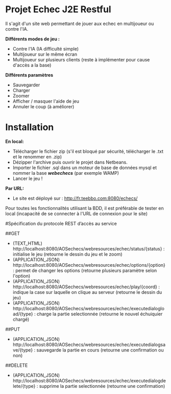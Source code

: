 # Projet Echec J2E Restful
Il s'agit d'un site web permettant de jouer aux echec en multijoueur ou contre l'IA.

**Différents modes de jeu :**
- Contre l'IA (IA difficulté simple)
- Multijoueur sur le même écran
- Multijoueur sur plusieurs clients (reste à implémenter pour cause d'accès a la base)

**Différents paramètres**
- Sauvegarder
- Charger
- Zoomer
- Afficher / masquer l'aide de jeu
- Annuler le coup (à améliorer)

# Installation
**En local:**
- Télécharger le fichier zip (s'il est bloqué par sécurité, télécharger le .txt et le renommer en .zip)
- Dézipper l'archive puis ouvrir le projet dans Netbeans.
- Importer le fichier .sql dans un moteur de base de données mysql et nommer la base **_webechecs_** (par exemple WAMP)
- Lancer le jeu !

**Par URL:**
- Le site est déployé sur : http://fr.teebbo.com:8080/echecs/

Pour toutes les fonctionnalités utilisant la BDD, il est préférable de tester en local (incapacité de se connecter à l'URL de connexion pour le site)

#Spécification du protocole REST d’accès au service

##GET
- (TEXT_HTML) http://localhost:8080/AOSechecs/webresources/echec/status/{status} : initialise le jeu (retourne le dessin du jeu et le zoom)
- (APPLICATION_JSON) http://localhost:8080/AOSechecs/webresources/echec/options/{option} : permet de changer les options (retourne plusieurs paramètre selon l'option)
- (APPLICATION_JSON) http://localhost:8080/AOSechecs/webresources/echec/play/{coord} : indique la case sur laquelle on clique au serveur (retourne le dessin du jeu)
- (APPLICATION_JSON) http://localhost:8080/AOSechecs/webresources/echec/executedialogload/{type} : charge la partie selectionnée (retourne le nouvel échuiquier chargé) 

##PUT
- (APPLICATION_JSON) http://localhost:8080/AOSechecs/webresources/echec/executedialogsave/{type} : sauvegarde la partie en cours (retourne une confirmation ou non)

##DELETE 
- (APPLICATION_JSON) http://localhost:8080/AOSechecs/webresources/echec/executedialogdelete/{type} : supprime la partie selectionnée (retourne une confirmation)
